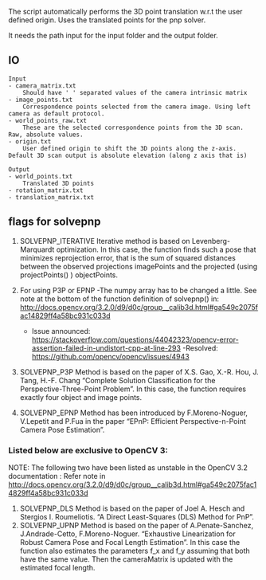 The script automatically performs the 3D point translation w.r.t the user defined origin. Uses the translated points for the pnp solver.

It needs the path input for the input folder and the output folder.

## IO
	Input
	- camera_matrix.txt
		Should have ' ' separated values of the camera intrinsic matrix
	- image_points.txt
		Correspondence points selected from the camera image. Using left camera as default protocol.
	- world_points_raw.txt
		These are the selected correspondence points from the 3D scan. Raw, absolute values.
	- origin.txt
		User defined origin to shift the 3D points along the z-axis. Default 3D scan output is absolute elevation (along z axis that is)
	
	Output
	- world_points.txt
		Translated 3D points
	- rotation_matrix.txt
	- translation_matrix.txt


## flags for solvepnp   

1. SOLVEPNP_ITERATIVE 
	Iterative method is based on Levenberg-Marquardt optimization. In this case, the function finds such a pose that minimizes reprojection error, that is the sum of squared distances between the observed projections imagePoints and the projected (using projectPoints() ) objectPoints.

2. For using P3P or EPNP 
	-The numpy array has to be changed a little. See note at the bottom of the function definition of solvepnp() in: http://docs.opencv.org/3.2.0/d9/d0c/group__calib3d.html#ga549c2075fac14829ff4a58bc931c033d
	- Issue announced: https://stackoverflow.com/questions/44042323/opencv-error-assertion-failed-in-undistort-cpp-at-line-293
	-Resolved: https://github.com/opencv/opencv/issues/4943

3. SOLVEPNP_P3P 
	Method is based on the paper of X.S. Gao, X.-R. Hou, J. Tang, H.-F. Chang “Complete Solution Classification for the Perspective-Three-Point Problem”. In this case, the function requires exactly four object and image points.

4. SOLVEPNP_EPNP 
	Method has been introduced by F.Moreno-Noguer, V.Lepetit and P.Fua in the paper “EPnP: Efficient Perspective-n-Point Camera Pose Estimation”.


### Listed below are exclusive to OpenCV 3:

NOTE: 
	The following two have been listed as unstable in the OpenCV 3.2 documentation : Refer note in http://docs.opencv.org/3.2.0/d9/d0c/group__calib3d.html#ga549c2075fac14829ff4a58bc931c033d

1. SOLVEPNP_DLS 
	Method is based on the paper of Joel A. Hesch and Stergios I. Roumeliotis. “A Direct Least-Squares (DLS) Method for PnP”.
2. SOLVEPNP_UPNP 
	Method is based on the paper of A.Penate-Sanchez, J.Andrade-Cetto, F.Moreno-Noguer. “Exhaustive Linearization for Robust Camera Pose and Focal Length Estimation”. In this case the function also estimates the parameters f_x and f_y assuming that both have the same value. Then the cameraMatrix is updated with the estimated focal length.